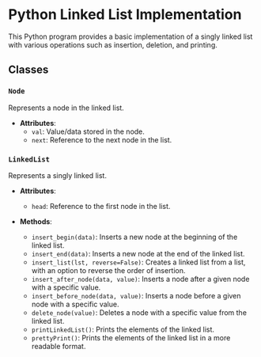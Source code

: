 # Python Linked List Implementation

This Python program provides a basic implementation of a singly linked list with various operations such as insertion, deletion, and printing.

## Classes

### `Node`

Represents a node in the linked list.

- **Attributes**:
  - `val`: Value/data stored in the node.
  - `next`: Reference to the next node in the list.

### `LinkedList`

Represents a singly linked list.

- **Attributes**:
  - `head`: Reference to the first node in the list.

- **Methods**:
  - `insert_begin(data)`: Inserts a new node at the beginning of the linked list.
  - `insert_end(data)`: Inserts a new node at the end of the linked list.
  - `insert_list(lst, reverse=False)`: Creates a linked list from a list, with an option to reverse the order of insertion.
  - `insert_after_node(data, value)`: Inserts a node after a given node with a specific value.
  - `insert_before_node(data, value)`: Inserts a node before a given node with a specific value.
  - `delete_node(value)`: Deletes a node with a specific value from the linked list.
  - `printLinkedList()`: Prints the elements of the linked list.
  - `prettyPrint()`: Prints the elements of the linked list in a more readable format.

